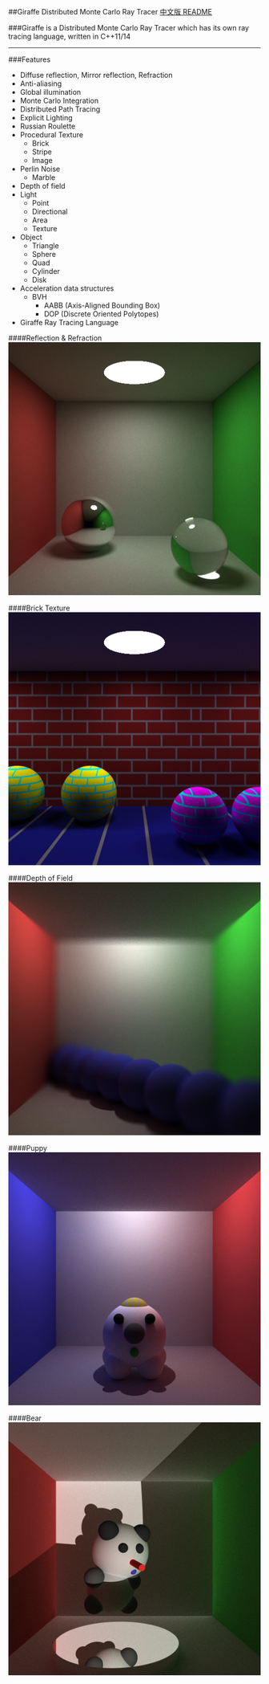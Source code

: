 ##Giraffe Distributed Monte Carlo Ray Tracer
[中文版 README](./README.md)

###Giraffe is a Distributed Monte Carlo Ray Tracer which has its own ray tracing language, written in C++11/14

***

###Features
* Diffuse reflection, Mirror reflection, Refraction
* Anti-aliasing
* Global illumination
* Monte Carlo Integration
* Distributed Path Tracing
* Explicit Lighting
* Russian Roulette
* Procedural Texture
	- Brick
	- Stripe
	- Image
* Perlin Noise
	- Marble
* Depth of field
* Light
	- Point
	- Directional
	- Area
	- Texture
* Object
	- Triangle
	- Sphere
	- Quad
	- Cylinder
	- Disk
* Acceleration data structures
	- BVH
		+	AABB (Axis-Aligned Bounding Box)
		+	DOP	(Discrete Oriented Polytopes)
* Giraffe Ray Tracing Language


####Reflection & Refraction
![](./image/reflect_refract.png)

####Brick Texture
![](./image/brick.png)

####Depth of Field
![](./image/depth_of_field.png)

####Puppy
![](./image/puppy.png)

####Bear
![](./image/bear.png)
